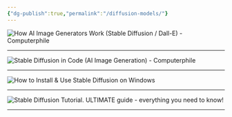```yaml
---
{"dg-publish":true,"permalink":"/diffusion-models/"}
---
```



![**How AI Image Generators Work (Stable Diffusion / Dall-E) - Computerphile**](https://www.youtube.com/watch?v=1CIpzeNxIhU&t=616s)

---

![**Stable Diffusion in Code (AI Image Generation) - Computerphile**](https://www.youtube.com/watch?v=-lz30by8-sU)

---

![**How to Install & Use Stable Diffusion on Windows**](https://www.youtube.com/watch?v=onmqbI5XPH8)

---

![**Stable Diffusion Tutorial. ULTIMATE guide - everything you need to know!**](https://www.youtube.com/watch?v=DHaL56P6f5M)

---
